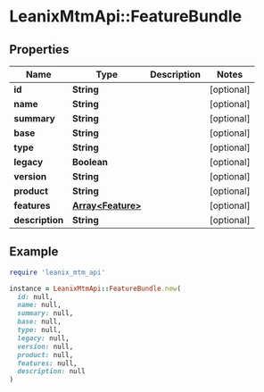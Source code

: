 # LeanixMtmApi::FeatureBundle

## Properties

| Name | Type | Description | Notes |
| ---- | ---- | ----------- | ----- |
| **id** | **String** |  | [optional] |
| **name** | **String** |  | [optional] |
| **summary** | **String** |  | [optional] |
| **base** | **String** |  | [optional] |
| **type** | **String** |  | [optional] |
| **legacy** | **Boolean** |  | [optional] |
| **version** | **String** |  | [optional] |
| **product** | **String** |  | [optional] |
| **features** | [**Array&lt;Feature&gt;**](Feature.md) |  | [optional] |
| **description** | **String** |  | [optional] |

## Example

```ruby
require 'leanix_mtm_api'

instance = LeanixMtmApi::FeatureBundle.new(
  id: null,
  name: null,
  summary: null,
  base: null,
  type: null,
  legacy: null,
  version: null,
  product: null,
  features: null,
  description: null
)
```

